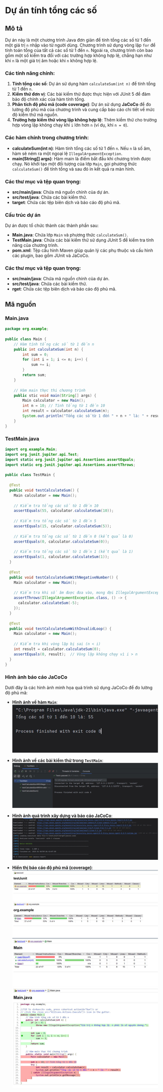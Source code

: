 # Dự án tính tổng các số

## Mô tả

Dự án này là một chương trình Java đơn giản để tính tổng các số từ 1 đến một giá trị `n` nhập vào từ người dùng. Chương trình sử dụng vòng lặp `for` để tính toán tổng của tất cả các số từ 1 đến `n`. Ngoài ra, chương trình còn bao gồm một số kiểm tra đối với các trường hợp không hợp lệ, chẳng hạn như khi `n` là một giá trị âm hoặc khi `n` không hợp lệ.

### Các tính năng chính:

1. **Tính tổng các số**: Dự án sử dụng hàm `calculateSum(int n)` để tính tổng từ 1 đến `n`.
2. **Kiểm thử đơn vị**: Các bài kiểm thử được thực hiện với JUnit 5 để đảm bảo độ chính xác của hàm tính tổng.
3. **Phân tích độ phủ mã (code coverage)**: Dự án sử dụng **JaCoCo** để đo lường độ phủ mã của chương trình và cung cấp báo cáo chi tiết về mức độ kiểm thử mã nguồn.
4. **Trường hợp kiểm thử vòng lặp không hợp lệ**: Thêm kiểm thử cho trường hợp vòng lặp không chạy khi `i` lớn hơn `n` (ví dụ, khi `n = 0`).

### Các hàm chính trong chương trình:

- **calculateSum(int n)**: Hàm tính tổng các số từ 1 đến `n`. Nếu `n` là số âm, hàm sẽ ném ra một ngoại lệ `IllegalArgumentException`.
- **main(String[] args)**: Hàm main là điểm bắt đầu khi chương trình được chạy. Nó khởi tạo một đối tượng của lớp `Main`, gọi phương thức `calculateSum()` để tính tổng và sau đó in kết quả ra màn hình.

### Các thư mục và tệp quan trọng:
- **src/main/java**: Chứa mã nguồn chính của dự án.
- **src/test/java**: Chứa các bài kiểm thử.
- **target**: Chứa các tệp biên dịch và báo cáo độ phủ mã.

### Cấu trúc dự án

Dự án được tổ chức thành các thành phần sau:

- **Main.java**: Chứa lớp `Main` và phương thức `calculateSum()`.
- **TestMain.java**: Chứa các bài kiểm thử sử dụng JUnit 5 để kiểm tra tính năng của chương trình.
- **pom.xml**: Tệp cấu hình Maven giúp quản lý các phụ thuộc và cấu hình các plugin, bao gồm JUnit và JaCoCo.

### Các thư mục và tệp quan trọng:
- **src/main/java**: Chứa mã nguồn chính của dự án.
- **src/test/java**: Chứa các bài kiểm thử.
- **rget**: Chứa các tệp biên dịch và báo cáo độ phủ mã.

## Mã nguồn

### Main.java

```java
package org.example;

public class Main {
    // Hàm tính tổng các số từ 1 đến n
    public int calculateSum(int n) {
        int sum = 0;
        for (int i = 1; i <= n; i++) {
            sum += i;
        }
        return sum;
    }

    // Hàm main thực thi chương trình
    public stic void main(String[] args) {
        Main calculator = new Main();
        int n = 10; // Tính tổng từ 1 đến 10
        int result = calculator.calculateSum(n);
        System.out.println("Tổng các số từ 1 đến " + n + " là: " + result);
    }
}
```

### TestMain.java

```java
import org.example.Main;
import org.junit.jupiter.api.Test;
import static org.junit.jupiter.api.Assertions.assertEquals;
import static org.junit.jupiter.api.Assertions.assertThrows;

public class TestMain {

  @Test
  public void testCalculateSum() {
    Main calculator = new Main();

    // Kiểm tra tổng các số từ 1 đến 10
    assertEquals(55, calculator.calculateSum(10));

    // Kiểm tra tổng các số từ 1 đến 5
    assertEquals(15, calculator.calculateSum(5));

    // Kiểm tra tổng các số từ 1 đến 0 (kết quả là 0)
    assertEquals(0, calculator.calculateSum(0));

    // Kiểm tra tổng các số từ 1 đến 1 (kết quả là 1)
    assertEquals(1, calculator.calculateSum(1));
  }

  @Test
  public void testCalculateSumWithNegativeNumber() {
    Main calculator = new Main();

    // Kiểm tra khi số âm được đưa vào, mong đợi IllegalArgumentException
    assertThrows(IllegalArgumentException.class, () -> {
      calculator.calculateSum(-5);
    });
  }

  @Test
  public void testCalculateSumWithInvalidLoop() {
    Main calculator = new Main();

    // Kiểm tra khi vòng lặp bị sai (n < i)
    int result = calculator.calculateSum(0);
    assertEquals(0, result);  // Vòng lặp không chạy vì i > n
  }
}
```
### Hình ảnh báo cáo JaCoCo

Dưới đây là các hình ảnh minh họa quá trình sử dụng JaCoCo để đo lường độ phủ mã:

- **Hình ảnh về hàm `Main`**:
  ![Main](./images/main.jpg)

- **Hình ảnh về các bài kiểm thử trong `TestMain`**:
  ![Test](./images/test.jpg)

- **Hình ảnh quá trình xây dựng và báo cáo JaCoCo**:
  ![Build_Jacoco](./images/build_jacoco.jpg)

- **Hiển thị báo cáo độ phủ mã (coverage)**:
  ![Show_Coverage](./images/show_coverage_1.jpg)
  ![Show_Coverage_2](./images/show_coverage_2.jpg)
  ![Show_Coverage_3](./images/show_coverage_3.jpg)
  ![Show_Coverage_4](./images/show_coverage_4.jpg)

